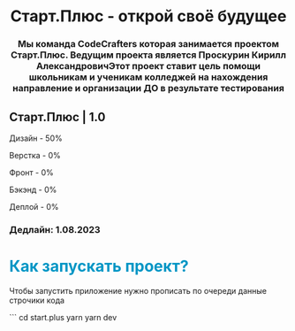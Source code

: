 <h1 align="center">Старт.Плюс - открой своё будущее</h1>
<h3 align="center">Мы команда CodeCrafters которая занимается проектом Старт.Плюс. Ведущим проекта является Проскурин Кирилл АлександровичЭтот проект ставит цель помощи школьникам и ученикам колледжей на нахождения направление и организации ДО в результате тестирования</h3>

<h2>Старт.Плюс | 1.0</h2>
<p>Дизайн - 50%</p>
<p>Верстка - 0%</p>
<p>Фронт - 0%</p>
<p>Бэкэнд - 0%</p>
<p>Деплой - 0%</p>

<h3>Дедлайн: 1.08.2023</h3>

<h1 style="color:#0096C5">Как запускать проект?</h1>
<p>Чтобы запустить приложение нужно прописать по очереди данные строчики кода</p>
```
cd start.plus
yarn
yarn dev

```

